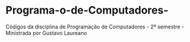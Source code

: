 # Programa-o-de-Computadores-
Códigos da disciplina de Programação de Computadores - 2º semestre - Ministrada por Gustavo Laureano
